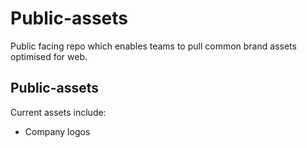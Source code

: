 # Public-assets
Public facing repo which enables teams to pull common brand assets optimised for web.


## Public-assets
Current assets include:
- Company logos
